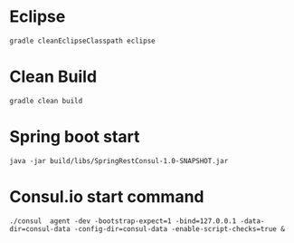 # Eclipse
`````
gradle cleanEclipseClasspath eclipse
`````

# Clean Build
`````
gradle clean build
`````

# Spring boot start
`````
java -jar build/libs/SpringRestConsul-1.0-SNAPSHOT.jar
`````


# Consul.io start command
`````
./consul  agent -dev -bootstrap-expect=1 -bind=127.0.0.1 -data-dir=consul-data -config-dir=consul-data -enable-script-checks=true &

`````